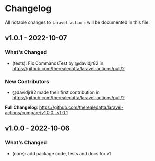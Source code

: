 # Changelog

All notable changes to `laravel-actions` will be documented in this file.

## v1.0.1 - 2022-10-07

### What's Changed

- (tests): Fix CommandsTest by @davidjr82 in https://github.com/therealedatta/laravel-actions/pull/2

### New Contributors

- @davidjr82 made their first contribution in https://github.com/therealedatta/laravel-actions/pull/2

**Full Changelog**: https://github.com/therealedatta/laravel-actions/compare/v1.0.0...v1.0.1

## v1.0.0 - 2022-10-06

### What's Changed

- (core): add package code, tests and docs for v1
